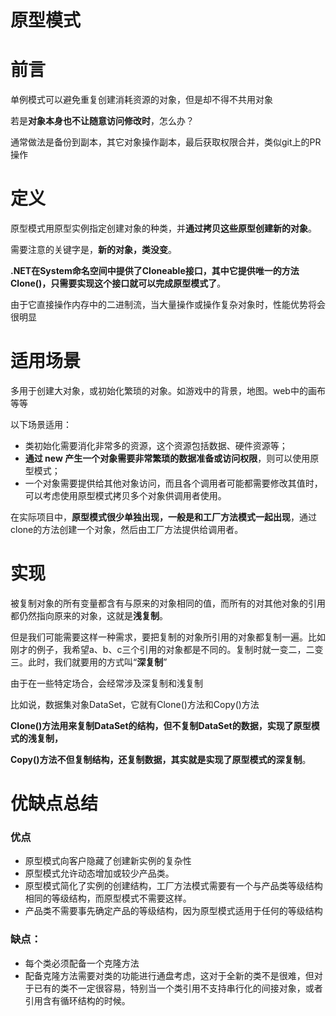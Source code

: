 # 原型模式

# 前言

单例模式可以避免重复创建消耗资源的对象，但是却不得不共用对象

若是**对象本身也不让随意访问修改时**，怎么办？

通常做法是备份到副本，其它对象操作副本，最后获取权限合并，类似git上的PR操作

# 定义

原型模式用原型实例指定创建对象的种类，并**通过拷贝这些原型创建新的对象**。

需要注意的关键字是，**新的对象，类没变**。

**.NET在System命名空间中提供了Cloneable接口，其中它提供唯一的方法Clone()，只需要实现这个接口就可以完成原型模式了**。

由于它直接操作内存中的二进制流，当大量操作或操作复杂对象时，性能优势将会很明显

# 适用场景

多用于创建大对象，或初始化繁琐的对象。如游戏中的背景，地图。web中的画布等等

以下场景适用：

- 类初始化需要消化非常多的资源，这个资源包括数据、硬件资源等；
- **通过 new 产生一个对象需要非常繁琐的数据准备或访问权限**，则可以使用原型模式；
- 一个对象需要提供给其他对象访问，而且各个调用者可能都需要修改其值时，可以考虑使用原型模式拷贝多个对象供调用者使用。

在实际项目中，**原型模式很少单独出现，一般是和工厂方法模式一起出现**，通过 clone的方法创建一个对象，然后由工厂方法提供给调用者。

# 实现

被复制对象的所有变量都含有与原来的对象相同的值，而所有的对其他对象的引用都仍然指向原来的对象，这就是**浅复制**。

但是我们可能需要这样一种需求，要把复制的对象所引用的对象都复制一遍。比如刚才的例子，我希望a、b、c三个引用的对象都是不同的。复制时就一变二，二变三。此时，我们就要用的方式叫“**深复制**”

由于在一些特定场合，会经常涉及深复制和浅复制

比如说，数据集对象DataSet，它就有Clone()方法和Copy()方法

**Clone()方法用来复制DataSet的结构，但不复制DataSet的数据，实现了原型模式的浅复制，**

**Copy()方法不但复制结构，还复制数据，其实就是实现了原型模式的深复制**。

# 优缺点总结

### 优点

- 原型模式向客户隐藏了创建新实例的复杂性
- 原型模式允许动态增加或较少产品类。
- 原型模式简化了实例的创建结构，工厂方法模式需要有一个与产品类等级结构相同的等级结构，而原型模式不需要这样。
- 产品类不需要事先确定产品的等级结构，因为原型模式适用于任何的等级结构

### 缺点：

- 每个类必须配备一个克隆方法
- 配备克隆方法需要对类的功能进行通盘考虑，这对于全新的类不是很难，但对于已有的类不一定很容易，特别当一个类引用不支持串行化的间接对象，或者引用含有循环结构的时候。